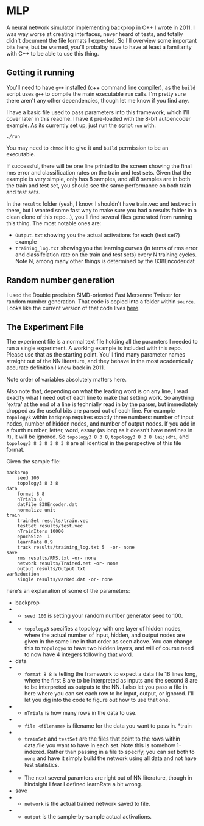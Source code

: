 # MLP
A neural network simulator implementing backprop in C++ I wrote in 2011.  I was way worse at creating interfaces, never heard of tests, and totally didn't document the file formats I expected.  So I'll overview some important bits here, but be warned, you'll probalby have to have at least a familiarity with C++ to be able to use this thing.

## Getting it running

You'll need to have `g++` installed (c++ command line compiler), as the `build` script uses `g++` to compile the main executable `run` calls.  I'm pretty sure there aren't any other dependencies, though let me know if you find any.

I have a basic file used to pass parameters into this framework, which I'll cover later in this readme.  I have it pre-loaded with the 8-bit autoencoder example.  As its currently set up, just run the script `run` with:

`./run`

You may need to `chmod` it to give it and `build` permission to be an executable.

If successful, there will be one line printed to the screen showing the final rms error and classification rates on the train and test sets.  Given that the example is very simple, only has 8 samples, and all 8 samples are in both the train and test set, you should see the same performance on both train and test sets.

In the `results` folder (yeah, I know.  I shouldn't have train.vec and test.vec in there, but I wanted some fast way to make sure you had a results folder in a clean clone of this repo...), you'll find several files generated from running this thing.  The most notable ones are:
 * `Output.txt` showing you the actual activations for each (test set?) example
 * `training_log.txt` showing you the learning curves (in terms of rms error and classifciation rate on the train and test sets) every N training cycles.  Note N, among many other things is determined by the 838Encoder.dat


## Random number generation

I used the Double precision SIMD-oriented Fast Mersenne Twister for random number generation.  That code is copied into a folder within `source`.  Looks like the current version of that code lives [here](https://github.com/MersenneTwister-Lab/dSFMT).


## The Experiment File

The experiment file is a normal text file holding all the paramters I needed to run a single experiment.  A working example is included with this repo.  Please use that as the starting point.  You'll find many parameter names straight out of the NN literature, and they behave in the most academically accurate definition I knew back in 2011.  

Note order of variables absolutely matters here.

Also note that, depending on what the leading word is on any line, I read exaclty what I need out of each line to make that setting work.  So anything 'extra' at the end of a line is technially read in by the parser, but immediately dropped as the useful bits are parsed out of each line.  For example `topology3` within `backprop` requires exactly three numbers: number of input nodes, number of hidden nodes, and number of output nodes.  If you add in a fourth number, letter, word, essay (as long as it doesn't have newlines in it), it will be ignored.  So `topology3 8 3 8`, `topology3 8 3 8 laijsdfi`, and `topology3 8 3 8 3 8 3 8` are all identical in the perspective of this file format.

Given the sample file: 

```
backprop
	seed 100
	topology3 8 3 8
data
	format 8 8
	nTrials 8
	datFile 838Encoder.dat
	normalize unit
train 
	trainSet results/train.vec
	testSet results/test.vec
	nTrainIters 10000
	epochSize  1
	learnRate 0.9
	track results/training_log.txt 5  -or- none
save
	rms results/RMS.txt -or- none
	network results/Trained.net -or- none
	output results/Output.txt
varReduction
	single results/varRed.dat -or- none
```

here's an explanation of some of the parameters:
* backprop
* * `seed 100` is setting your random number generator seed to 100.
* * `topology3` specifies a topology with one layer of hidden nodes, where the actual number of input, hidden, and output nodes are given in the same line in that order as seen above.  You can change this to `topology4` to have two hidden layers, and will of course need to now have 4 integers following that word.
* data
* * `format 8 8` is telling the framework to expect a data file 16 lines long, where the first 8 are to be interpreted as inputs and the second 8 are to be interpreted as outputs to the NN.  I also let you pass a file in here where you can set each row to be input, output, or ignored.  I'll let you dig into the code to figure out how to use that one.
* * `nTrials` is how many rows in the data to use.
* * `file <filename>` is filename for the data you want to pass in.
*train
* * `trainSet` and `testSet` are the files that point to the rows within data.file you want to have in each set.  Note this is somehow 1-indexed.  Rather than passing in a file to specify, you can set both to `none` and have it simply build the network using all data and not have test statistics.
* * The next several paramters are right out of NN literature, though in hindsight I fear I defined learnRate a bit wrong.
* save
* * `network` is the actual trained network saved to file.
* * `output` is the sample-by-sample actual activations.

